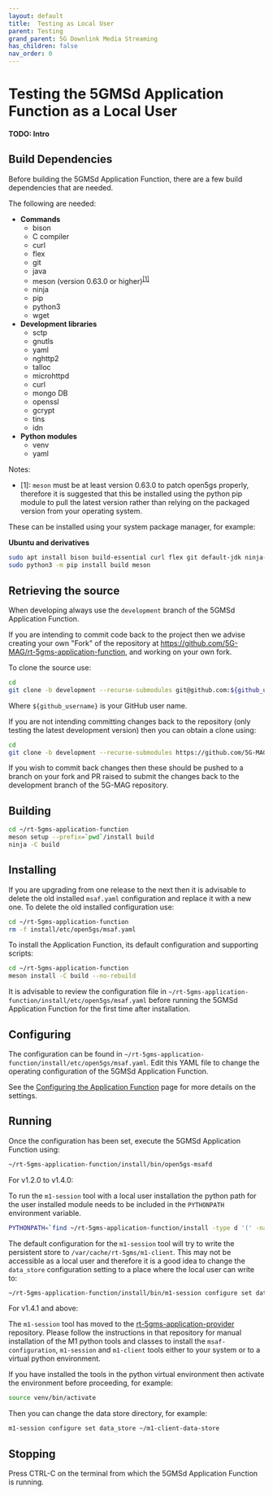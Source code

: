 ```yaml
---
layout: default
title:  Testing as Local User
parent: Testing
grand_parent: 5G Downlink Media Streaming
has_children: false
nav_order: 0
---
```


# Testing the 5GMSd Application Function as a Local User

**TODO: Intro**

## Build Dependencies

Before building the 5GMSd Application Function, there are a few build dependencies that are needed.

The following are needed:
- **Commands**
  - bison
  - C compiler
  - curl
  - flex
  - git
  - java
  - meson (version 0.63.0 or higher)<sup>[\[1\]](#footnote-1)</sup>
  - ninja
  - pip
  - python3
  - wget
- **Development libraries**
  - sctp
  - gnutls
  - yaml
  - nghttp2
  - talloc
  - microhttpd
  - curl
  - mongo DB
  - openssl
  - gcrypt
  - tins
  - idn
- **Python modules**
  - venv
  - yaml

Notes:
 - <a name="footnote-1"></a>[1]: `meson` must be at least version 0.63.0 to patch open5gs properly, therefore it is suggested that this be installed using the python pip module to pull the latest version rather than relying on the packaged version from your operating system.

These can be installed using your system package manager, for example:

**Ubuntu and derivatives**
```bash
sudo apt install bison build-essential curl flex git default-jdk ninja-build wget python3-pip python3-venv python3-setuptools python3-wheel python3-yaml libsctp-dev libgnutls28-dev libgcrypt-dev libssl-dev libidn11-dev libmongoc-dev libbson-dev libyaml-dev libnghttp2-dev libmicrohttpd-dev libcurl4-gnutls-dev libnghttp2-dev libtins-dev libtalloc-dev
sudo python3 -m pip install build meson
```

## Retrieving the source

When developing always use the `development` branch of the 5GMSd Application Function.

If you are intending to commit code back to the project then we advise creating your own "Fork" of the repository at <https://github.com/5G-MAG/rt-5gms-application-function>, and working on your own fork.

To clone the source use:

```bash
cd
git clone -b development --recurse-submodules git@github.com:${github_username}/rt-5gms-application-function.git
```

Where `${github_username}` is your GitHub user name.

If you are not intending committing changes back to the repository (only testing the latest development version) then you can obtain a clone using:

```bash
cd
git clone -b development --recurse-submodules https://github.com/5G-MAG/rt-5gms-application-function.git
```

If you wish to commit back changes then these should be pushed to a branch on your fork and PR raised to submit the changes back to the development branch of the 5G-MAG repository.

## Building

```bash
cd ~/rt-5gms-application-function
meson setup --prefix=`pwd`/install build
ninja -C build
```

## Installing

If you are upgrading from one release to the next then it is advisable to delete the old installed `msaf.yaml` configuration and
replace it with a new one. To delete the old installed configuration use:

```bash
cd ~/rt-5gms-application-function
rm -f install/etc/open5gs/msaf.yaml
```

To install the Application Function, its default configuration and supporting scripts:

```bash
cd ~/rt-5gms-application-function
meson install -C build --no-rebuild
```

It is advisable to review the configuration file in `~/rt-5gms-application-function/install/etc/open5gs/msaf.yaml` before running
the 5GMSd Application Function for the first time after installation.

## Configuring

The configuration can be found in `~/rt-5gms-application-function/install/etc/open5gs/msaf.yaml`. Edit this YAML file to change the operating configuration of the 5GMSd Application Function.

See the [Configuring the Application Function](Configuring-the-Application-Function) page for more details on the settings.

## Running

Once the configuration has been set, execute the 5GMSd Application Function using:

```bash
~/rt-5gms-application-function/install/bin/open5gs-msafd
```

For v1.2.0 to v1.4.0:

   To run the `m1-session` tool with a local user installation the python path for the user installed module needs to be included in
   the `PYTHONPATH` environment variable.

   ```bash
   PYTHONPATH=`find ~/rt-5gms-application-function/install -type d '(' -name 'site-packages' -o -name 'dist-packages' ')' -print` export PYTHONPATH
   ```

   The default configuration for the `m1-session` tool will try to write the persistent store to `/var/cache/rt-5gms/m1-client`. This may not be accessible as a local user and therefore it is a good idea to change the `data_store` configuration setting to a place where the local user can write to:

   ```bash
   ~/rt-5gms-application-function/install/bin/m1-session configure set data_store ~/m1-client-data-store
   ```

For v1.4.1 and above:

   The `m1-session` tool has moved to the [rt-5gms-application-provider](https://github.com/5G-MAG/rt-5gms-application-provider)
   repository. Please follow the instructions in that repository for manual installation of the M1 python tools and classes to
   install the `msaf-configuration`, `m1-session` and `m1-client` tools either to your system or to a virtual python environment.

   If you have installed the tools in the python virtual environment then activate the environment before proceeding, for example:

   ```bash
   source venv/bin/activate
   ```

   Then you can change the data store directory, for example:

   ```bash
   m1-session configure set data_store ~/m1-client-data-store
   ```

## Stopping

Press CTRL-C on the terminal from which the 5GMSd Application Function is running.

